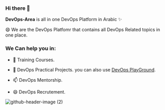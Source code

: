 ### Hi there 👋


**DevOps-Area** is all in one DevOps Platform in Arabic  ✨ 


😄 We are the DevOps Platfomr that contains all DevOps Related topics in one place.

 ### We Can help you in:

- 🤔 Training Courses. 

- 💬 DevOps Practical Projects. you can also use  [DevOps PlayGround](https://play.devopsarea.com). 

- 📫 DevOps Mentorship. 

- 😄 DevOps Recrutement.



![github-header-image (2)](https://github.com/DevOps-Area/DevOps-Area/assets/145847816/49e92175-4bb8-420e-9f5f-c84f49b99de2)
